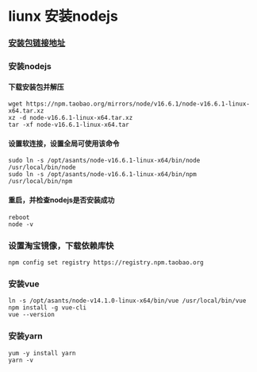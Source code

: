 # liunx 安装nodejs

### [安装包链接地址](https://npm.taobao.org/mirrors/node/v16.6.1/)

### 安装nodejs

#### 下载安装包并解压

```shell
wget https://npm.taobao.org/mirrors/node/v16.6.1/node-v16.6.1-linux-x64.tar.xz
xz -d node-v16.6.1-linux-x64.tar.xz
tar -xf node-v16.6.1-linux-x64.tar
```

#### 设置软连接，设置全局可使用该命令

```shell
sudo ln -s /opt/asants/node-v16.6.1-linux-x64/bin/node /usr/local/bin/node
sudo ln -s /opt/asants/node-v16.6.1-linux-x64/bin/npm /usr/local/bin/npm
```

#### 重启，并检查nodejs是否安装成功

```shell
reboot
node -v
```

### 设置淘宝镜像，下载依赖库快

```shell
npm config set registry https://registry.npm.taobao.org
```

### 安装vue

```shell
ln -s /opt/asants/node-v14.1.0-linux-x64/bin/vue /usr/local/bin/vue
npm install -g vue-cli
vue --version
```
### 安装yarn

```shell
yum -y install yarn
yarn -v
```

